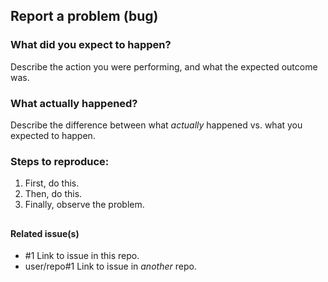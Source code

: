 ## Report a problem (bug)
### What did you expect to happen?
Describe the action you were performing, and what the expected outcome was. 

### What actually happened?
Describe the difference between what _actually_ happened vs. what you expected to happen. 

### Steps to reproduce:
1. First, do this.
2. Then, do this.
3. Finally, observe the problem.

## 
#### Related issue(s)
- #1 Link to issue in this repo.
- user/repo#1 Link to issue in _another_ repo.

